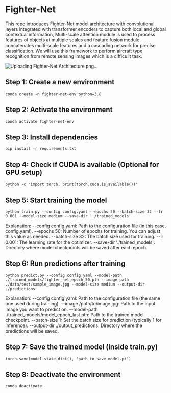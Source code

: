 # Fighter-Net
This repo introduces Fighter-Net model architecture with convolutional layers integrated with transformer encoders to capture both local and global contextual information, Multi-scale attention module is used to process features of objects at multiple scales and feature fusion module concatenates multi-scale features and a cascading network for precise classification. We will use this framework to perform aircraft type recognition from remote sensing images which is a difficuilt task.

![Uploading Fighter-Net Architecture.png…]()


## Step 1: Create a new environment
`conda create -n fighter-net-env python=3.8`

## Step 2: Activate the environment
`conda activate fighter-net-env`

## Step 3: Install dependencies
`pip install -r requirements.txt`

## Step 4: Check if CUDA is available (Optional for GPU setup)
`python -c "import torch; print(torch.cuda.is_available())"`

## Step 5: Start training the model
`python train.py --config config.yaml --epochs 50 --batch-size 32 --lr 0.001 --model-size medium --save-dir './trained_models'`


Explanation:
    --config config.yaml: Path to the configuration file (in this case, config.yaml).
    --epochs 50: Number of epochs for training. You can adjust this value as needed.
    --batch-size 32: The batch size used for training.
    --lr 0.001: The learning rate for the optimizer.
    --save-dir './trained_models': Directory where model checkpoints will be saved after each epoch.
    
    
## Step 6: Run predictions after training
`python predict.py --config config.yaml --model-path ./trained_models/fighter_net_epoch_50.pth --image-path ./data/test/sample_image.jpg --model-size medium --output-dir ./predictions`


Explanation:
    --config config.yaml: Path to the configuration file (the same one used during training).
    --image /path/to/image.jpg: Path to the input image you want to predict on.
    --model-path ./trained_models/model_epoch_last.pth: Path to the trained model checkpoint.
    --batch-size 1: Set the batch size for prediction (typically 1 for inference).
    --output-dir ./output_predictions: Directory where the predictions will be saved.
    
## Step 7: Save the trained model (inside train.py)
`torch.save(model.state_dict(), 'path_to_save_model.pt')`

## Step 8: Deactivate the environment
`conda deactivate`


